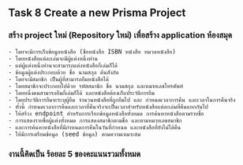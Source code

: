 ## Task 8 Create a new Prisma Project
### สร้าง project ใหม่ (Repository ใหม่) เพื่อสร้าง application ห้องสมุด
    - โดยจะมีการเก็บข้อมูลหนังสือ (ชื่อหนังสือ ISBN หนังสือ หมวดหนังสือ)
    - โดยหนังสือแต่ละเล่มจะมีผู้แต่งหนึ่งท่าน 
    - แต่ผู้แต่งหนึ่งท่านจะสามารถแต่งหนังสือกี่เล่มก็ได้ 
    - ข้อมูลผู้แต่งประกอบด้วย ชื่อ นามสกุล ต้นสังกัด 
    - โดยจะมีสมาชิก เป็นผู้ที่สามารถยืมหนังสือได้ 
    - โดยสมาชิกจะประกอบไปด้วย รหัสสมาชิก ชื่อ นามสกุล และหมายเลขโทรศัพท์
    - โดยหนึ่งคนสามารถยืมกี่เล่มก็ได้ และหนังสือต้องเก็บประวัติการยืม 
    - โดยประวัติการยืมจะระบุผู้ยืม จำนวนหนังสือที่ถูกยืมไป และ กำหนดเวลาการคืน และเวลาในการคืนจริง 
    - ทั้งนี้ กำหนดเวลาการคืนและเวลาที่คืนจริงจะเป็นเวลาสำหรับหนังสือแต่ละเล่มที่คืนแยกกันไป
    - ให้สร้าง endpoint สำหรับการเรียกข้อมูลหนังสือทั้งหมด การค้นหาหนังสือตามรายชื่อ 
    - การแสดงรายชื่อผู้แต่งทั้งหมด การแสดงสมาชิกตามชื่อ และตามหมายเลขสมาชิก 
    - และการค้นหาหนังสือที่มีกำหนดการคืนในวันที่กำหนด และหนังสือที่ยังไม่ได้คืน
    - ให้มีการเตรียมข้อมูล (seed ข้อมูล) ตามความเหมาะสม
### งานนี้คิดเป็น ร้อยละ 5 ของคะแนนรวมทั้งหมด

